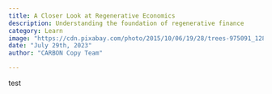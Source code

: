 ```yaml
---
title: A Closer Look at Regenerative Economics
description: Understanding the foundation of regenerative finance
category: Learn
image: "https://cdn.pixabay.com/photo/2015/10/06/19/28/trees-975091_1280.jpg"
date: "July 29th, 2023"
author: "CARBON Copy Team"

---
```



test
